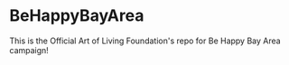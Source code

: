 BeHappyBayArea
==============

This is the Official Art of Living Foundation's repo for Be Happy Bay Area campaign!
